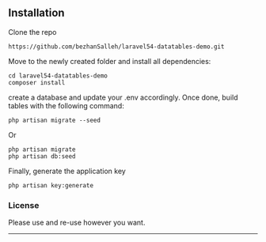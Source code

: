 

## Installation


Clone the repo
```
https://github.com/bezhanSalleh/laravel54-datatables-demo.git
```

Move to the newly created folder and install all dependencies:
```
cd laravel54-datatables-demo
composer install
```

create a database and update your .env accordingly. Once done, build tables with the following command:
```
php artisan migrate --seed
```

Or
```
php artisan migrate
php artisan db:seed
```
Finally, generate the application key 
```
php artisan key:generate
```

### License

Please use and re-use however you want.

---